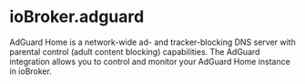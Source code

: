 # ioBroker.adguard
AdGuard Home is a network-wide ad- and tracker-blocking DNS server with parental control (adult content blocking) capabilities. The AdGuard integration allows you to control and monitor your AdGuard Home instance in ioBroker.
